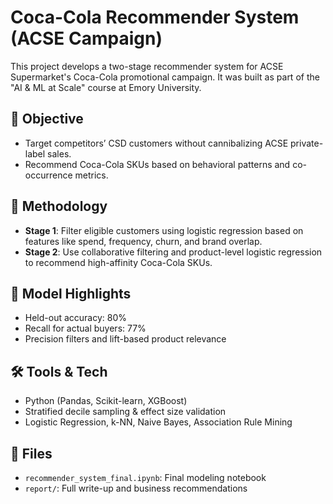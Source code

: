 # Coca-Cola Recommender System (ACSE Campaign)

This project develops a two-stage recommender system for ACSE Supermarket's Coca-Cola promotional campaign. It was built as part of the "AI & ML at Scale" course at Emory University.

## 📌 Objective
- Target competitors’ CSD customers without cannibalizing ACSE private-label sales.
- Recommend Coca-Cola SKUs based on behavioral patterns and co-occurrence metrics.

## 🧠 Methodology
- **Stage 1**: Filter eligible customers using logistic regression based on features like spend, frequency, churn, and brand overlap.
- **Stage 2**: Use collaborative filtering and product-level logistic regression to recommend high-affinity Coca-Cola SKUs.

## 🧪 Model Highlights
- Held-out accuracy: 80%
- Recall for actual buyers: 77%
- Precision filters and lift-based product relevance

## 🛠️ Tools & Tech
- Python (Pandas, Scikit-learn, XGBoost)
- Stratified decile sampling & effect size validation
- Logistic Regression, k-NN, Naive Bayes, Association Rule Mining

## 📄 Files
- `recommender_system_final.ipynb`: Final modeling notebook
- `report/`: Full write-up and business recommendations
